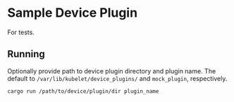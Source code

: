 # Sample Device Plugin
For tests.
## Running
Optionally provide path to device plugin directory and plugin name. The default to `/var/lib/kubelet/device_plugins/` and `mock_plugin`, respectively.
```sh
cargo run /path/to/device/plugin/dir plugin_name
```